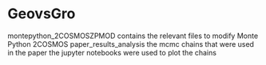 # GeovsGro
montepython_2COSMOSZPMOD contains the relevant files to modify Monte Python 2COSMOS 
paper_results_analysis the mcmc chains that were used in the paper 
the jupyter notebooks were used to plot the chains 
